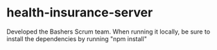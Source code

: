 # health-insurance-server
Developed the Bashers Scrum team.
When running it locally, be sure to install the dependencies by running "npm install"